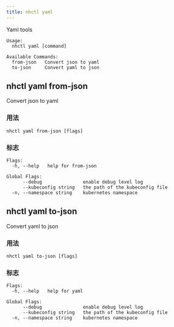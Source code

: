 ```yaml
---
title: nhctl yaml
---
```


Yaml tools

```
Usage:
  nhctl yaml [command]

Available Commands:
  from-json   Convert json to yaml
  to-json     Convert yaml to json
```

## nhctl yaml from-json

Convert json to yaml

### 用法

```
nhctl yaml from-json [flags]
```

### 标志

```
Flags:
  -h, --help   help for from-json

Global Flags:
      --debug               enable debug level log
      --kubeconfig string   the path of the kubeconfig file
  -n, --namespace string    kubernetes namespace
```

## nhctl yaml to-json

Convert yaml to json

### 用法

```
nhctl yaml to-json [flags]
```

### 标志

```
Flags:
  -h, --help   help for yaml

Global Flags:
      --debug               enable debug level log
      --kubeconfig string   the path of the kubeconfig file
  -n, --namespace string    kubernetes namespace
```
